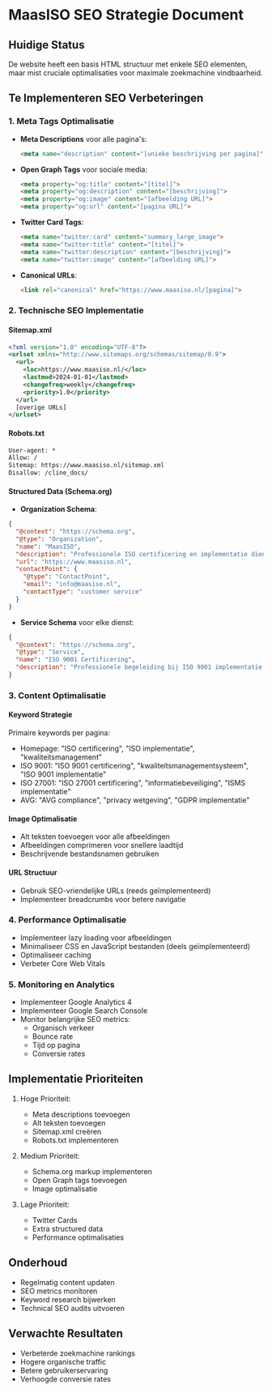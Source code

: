 # MaasISO SEO Strategie Document

## Huidige Status
De website heeft een basis HTML structuur met enkele SEO elementen, maar mist cruciale optimalisaties voor maximale zoekmachine vindbaarheid.

## Te Implementeren SEO Verbeteringen

### 1. Meta Tags Optimalisatie
- **Meta Descriptions** voor alle pagina's:
  ```html
  <meta name="description" content="[unieke beschrijving per pagina]">
  ```
- **Open Graph Tags** voor sociale media:
  ```html
  <meta property="og:title" content="[titel]">
  <meta property="og:description" content="[beschrijving]">
  <meta property="og:image" content="[afbeelding URL]">
  <meta property="og:url" content="[pagina URL]">
  ```
- **Twitter Card Tags**:
  ```html
  <meta name="twitter:card" content="summary_large_image">
  <meta name="twitter:title" content="[titel]">
  <meta name="twitter:description" content="[beschrijving]">
  <meta name="twitter:image" content="[afbeelding URL]">
  ```
- **Canonical URLs**:
  ```html
  <link rel="canonical" href="https://www.maasiso.nl/[pagina]">
  ```

### 2. Technische SEO Implementatie

#### Sitemap.xml
```xml
<?xml version="1.0" encoding="UTF-8"?>
<urlset xmlns="http://www.sitemaps.org/schemas/sitemap/0.9">
  <url>
    <loc>https://www.maasiso.nl/</loc>
    <lastmod>2024-01-01</lastmod>
    <changefreq>weekly</changefreq>
    <priority>1.0</priority>
  </url>
  [overige URLs]
</urlset>
```

#### Robots.txt
```txt
User-agent: *
Allow: /
Sitemap: https://www.maasiso.nl/sitemap.xml
Disallow: /cline_docs/
```

#### Structured Data (Schema.org)
- **Organization Schema**:
```json
{
  "@context": "https://schema.org",
  "@type": "Organization",
  "name": "MaasISO",
  "description": "Professionele ISO certificering en implementatie diensten",
  "url": "https://www.maasiso.nl",
  "contactPoint": {
    "@type": "ContactPoint",
    "email": "info@maasiso.nl",
    "contactType": "customer service"
  }
}
```

- **Service Schema** voor elke dienst:
```json
{
  "@context": "https://schema.org",
  "@type": "Service",
  "name": "ISO 9001 Certificering",
  "description": "Professionele begeleiding bij ISO 9001 implementatie en certificering"
}
```

### 3. Content Optimalisatie

#### Keyword Strategie
Primaire keywords per pagina:
- Homepage: "ISO certificering", "ISO implementatie", "kwaliteitsmanagement"
- ISO 9001: "ISO 9001 certificering", "kwaliteitsmanagementsysteem", "ISO 9001 implementatie"
- ISO 27001: "ISO 27001 certificering", "informatiebeveiliging", "ISMS implementatie"
- AVG: "AVG compliance", "privacy wetgeving", "GDPR implementatie"

#### Image Optimalisatie
- Alt teksten toevoegen voor alle afbeeldingen
- Afbeeldingen comprimeren voor snellere laadtijd
- Beschrijvende bestandsnamen gebruiken

#### URL Structuur
- Gebruik SEO-vriendelijke URLs (reeds geïmplementeerd)
- Implementeer breadcrumbs voor betere navigatie

### 4. Performance Optimalisatie
- Implementeer lazy loading voor afbeeldingen
- Minimaliseer CSS en JavaScript bestanden (deels geïmplementeerd)
- Optimaliseer caching
- Verbeter Core Web Vitals

### 5. Monitoring en Analytics
- Implementeer Google Analytics 4
- Implementeer Google Search Console
- Monitor belangrijke SEO metrics:
  - Organisch verkeer
  - Bounce rate
  - Tijd op pagina
  - Conversie rates

## Implementatie Prioriteiten

1. Hoge Prioriteit:
   - Meta descriptions toevoegen
   - Alt teksten toevoegen
   - Sitemap.xml creëren
   - Robots.txt implementeren

2. Medium Prioriteit:
   - Schema.org markup implementeren
   - Open Graph tags toevoegen
   - Image optimalisatie

3. Lage Prioriteit:
   - Twitter Cards
   - Extra structured data
   - Performance optimalisaties

## Onderhoud
- Regelmatig content updaten
- SEO metrics monitoren
- Keyword research bijwerken
- Technical SEO audits uitvoeren

## Verwachte Resultaten
- Verbeterde zoekmachine rankings
- Hogere organische traffic
- Betere gebruikerservaring
- Verhoogde conversie rates
